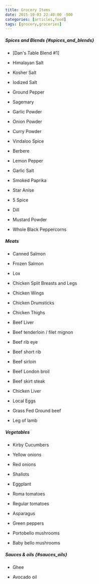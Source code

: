 ```yaml
---
title: Grocery Items
date: 2015-10-03 22:40:00 -500
categories: [articles,food]
tags: [grocery,groceries]
---
```


##### Spices and Blends {#spices_and_blends}

-   [Dan\'s Table Blend \#1]

-   Himalayan Salt

-   Kosher Salt

-   Iodized Salt

-   Ground Pepper

-   Sagemary

-   Garlic Powder

-   Onion Powder

-   Curry Powder

-   Vindaloo Spice

-   Berbere

-   Lemon Pepper

-   Garlic Salt

-   Smoked Paprika

-   Star Anise

-   5 Spice

-   Dill

-   Mustard Powder

-   Whole Black Peppercorns



##### Meats



-   Canned Salmon

-   Frozen Salmon

-   Lox

-   Chicken Split Breasts and Legs

-   Chicken Wings

-   Chicken Drumsticks

-   Chicken Thighs

-   Beef Liver

-   Beef tenderloin / filet mignon

-   Beef rib eye

-   Beef short rib

-   Beef sirloin

-   Beef London broil

-   Beef skirt steak

-   Chicken Liver

-   Local Eggs

-   Grass Fed Ground beef

-   Leg of lamb



##### Vegetables



-   Kirby Cucumbers

-   Yellow onions

-   Red onions

-   Shallots

-   Eggplant

-   Roma tomatoes

-   Regular tomatoes

-   Asparagus

-   Green peppers

-   Portobello mushrooms

-   Baby bello mushrooms



##### Sauces & oils {#sauces_oils}



-   Ghee

-   Avocado oil

